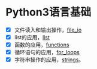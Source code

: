 # Python3语言基础

- [x] 文件读入和输出操作，[file_io](../learnPython3/file_io.ipynb)
- [x] list的应用，[list](../learnPython3/list.ipynb)
- [x] 函数的应用，[functions](../learnPython3/functions.ipynb)
- [x] 循环语句的应用，[for_loops](../learnPython3/for_loops.ipynb)
- [x] 字符串操作的应用，[strings](../learnPython3/strings.ipynb)。
